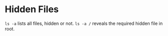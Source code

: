 # Hidden Files

`ls -a` lists all files, hidden or not. `ls -a /` reveals the required hidden file in root.
